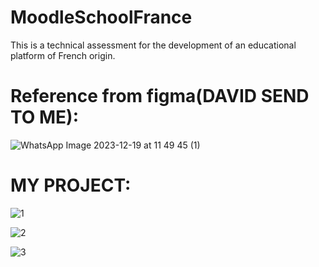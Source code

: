 # MoodleSchoolFrance
This is a technical assessment for the development of an educational platform of French origin.

# Reference from figma(DAVID SEND TO ME):

![WhatsApp Image 2023-12-19 at 11 49 45 (1)](https://github.com/Erickhrs/MoodleSchoolFrance/assets/106276135/fe41cad5-dbd3-42fa-85a5-600c417c33c4)


# MY PROJECT:
![1](https://github.com/Erickhrs/MoodleSchoolFrance/assets/106276135/52db04a1-9ae5-4393-a005-896c5d25df41)

![2](https://github.com/Erickhrs/MoodleSchoolFrance/assets/106276135/b969c8cb-2f0e-4a80-a6af-d18fee523f97)

![3](https://github.com/Erickhrs/MoodleSchoolFrance/assets/106276135/07a5bee7-a081-4191-a84f-5963e2fb5ec8)



